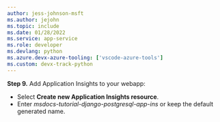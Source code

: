 ```yaml
---
author: jess-johnson-msft
ms.author: jejohn
ms.topic: include
ms.date: 01/28/2022
ms.service: app-service
ms.role: developer
ms.devlang: python
ms.azure.devx-azure-tooling: ['vscode-azure-tools']
ms.custom: devx-track-python
---
```


**Step 9.** Add Application Insights to your webapp:

* Select **Create new Application Insights resource**.
* Enter *msdocs-tutorial-django-postgresql-app-ins* or keep the default generated name.
